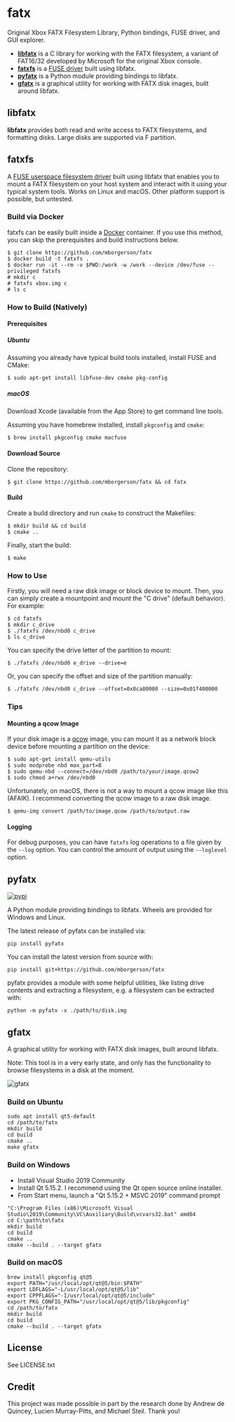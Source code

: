 fatx
====

Original Xbox FATX Filesystem Library, Python bindings, FUSE driver, and GUI explorer.

* [**libfatx**](#libfatx) is a C library for working with the FATX filesystem, a variant of FAT16/32 developed by Microsoft for the original Xbox console.
* [**fatxfs**](#fatxfs) is a [FUSE driver](https://en.wikipedia.org/wiki/Filesystem_in_Userspace) built using libfatx.
* [**pyfatx**](#pyfatx) is a Python module providing bindings to libfatx.
* [**gfatx**](#gfatx) is a graphical utility for working with FATX disk images, built around libfatx.

libfatx
-------
**libfatx** provides both read and write access to FATX filesystems, and formatting disks. Large disks are supported via F partition.

fatxfs
------
A [FUSE userspace filesystem driver](https://en.wikipedia.org/wiki/Filesystem_in_Userspace) built using libfatx that enables you to mount a FATX filesystem on your host system and interact with it using your typical system tools. Works on Linux and macOS. Other platform support is possible, but untested.

### Build via Docker
fatxfs can be easily built inside a [Docker](https://www.docker.com/) container. If you use this method, you can skip the prerequisites and build instructions below.

    $ git clone https://github.com/mborgerson/fatx
    $ docker build -t fatxfs .
    $ docker run -it --rm -v $PWD:/work -w /work --device /dev/fuse --privileged fatxfs
    # mkdir c
    # fatxfs xbox.img c
    # ls c

### How to Build (Natively)
#### Prerequisites

##### Ubuntu
Assuming you already have typical build tools installed, install FUSE and CMake:

    $ sudo apt-get install libfuse-dev cmake pkg-config

##### macOS
Download Xcode (available from the App Store) to get command line tools.

Assuming you have homebrew installed, install `pkgconfig` and `cmake`:

    $ brew install pkgconfig cmake macfuse

#### Download Source
Clone the repository:

    $ git clone https://github.com/mborgerson/fatx && cd fatx

#### Build
Create a build directory and run `cmake` to construct the Makefiles:

    $ mkdir build && cd build
    $ cmake ..

Finally, start the build:

    $ make

### How to Use
Firstly, you will need a raw disk image or block device to mount. Then, you can simply create a mountpoint and mount the "C drive" (default behavior). For example:

    $ cd fatxfs
    $ mkdir c_drive
    $ ./fatxfs /dev/nbd0 c_drive
    $ ls c_drive

You can specify the drive letter of the partition to mount:

    $ ./fatxfs /dev/nbd0 e_drive --drive=e

Or, you can specify the offset and size of the partition manually:

    $ ./fatxfs /dev/nbd0 c_drive --offset=0x8ca80000 --size=0x01f400000

### Tips
#### Mounting a qcow Image
If your disk image is a [qcow](https://en.wikipedia.org/wiki/Qcow) image, you can mount it as a network block device before mounting a partition on the device:

    $ sudo apt-get install qemu-utils
    $ sudo modprobe nbd max_part=8
    $ sudo qemu-nbd --connect=/dev/nbd0 /path/to/your/image.qcow2
    $ sudo chmod a+rwx /dev/nbd0

Unfortunately, on macOS, there is not a way to mount a qcow image like this (AFAIK). I recommend converting the qcow image to a raw disk image.

    $ qemu-img convert /path/to/image.qcow /path/to/output.raw

#### Logging
For debug purposes, you can have `fatxfs` log operations to a file given by the
`--log` option. You can control the amount of output using the `--loglevel`
option.

pyfatx
------
[![pypi](https://img.shields.io/pypi/v/pyfatx)](https://pypi.org/project/pyfatx/)

A Python module providing bindings to libfatx. Wheels are provided for Windows and Linux.

The latest release of pyfatx can be installed via:

    pip install pyfatx

You can install the latest version from source with:

    pip install git+https://github.com/mborgerson/fatx

pyfatx provides a module with some helpful utilities, like listing drive contents and extracting a filesystem, e.g. a filesystem can be extracted with:

    python -m pyfatx -x ./path/to/disk.img

gfatx
-----

A graphical utility for working with FATX disk images, built around libfatx.

Note: This tool is in a very early state, and only has the functionality to browse filesystems in a disk at the moment.

![gfatx](screenshots/gfatx.png)

### Build on Ubuntu
```
sudo apt install qt5-default
cd /path/to/fatx
mkdir build
cd build
cmake ..
make gfatx
```

### Build on Windows
* Install Visual Studio 2019 Community
* Install Qt 5.15.2. I recommend using the Qt open source online installer.
* From Start menu, launch a "Qt 5.15.2 + MSVC 2019" command prompt

```
"C:\Program Files (x86)\Microsoft Visual Studio\2019\Community\VC\Auxiliary\Build\vcvars32.bat" amd64
cd C:\path\to\fatx
mkdir build
cd build
cmake ..
cmake --build . --target gfatx
```

### Build on macOS
```
brew install pkgconfig qt@5
export PATH="/usr/local/opt/qt@5/bin:$PATH"
export LDFLAGS="-L/usr/local/opt/qt@5/lib"
export CPPFLAGS="-I/usr/local/opt/qt@5/include"
export PKG_CONFIG_PATH="/usr/local/opt/qt@5/lib/pkgconfig"
cd /path/to/fatx
mkdir build
cd build
cmake --build . --target gfatx
```

License
-------
See LICENSE.txt

Credit
------
This project was made possible in part by the research done by Andrew de Quincey, Lucien Murray-Pitts, and Michael Steil. Thank you!
